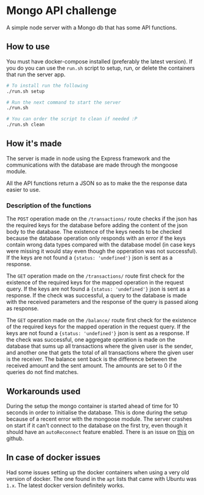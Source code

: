 # Mongo API challenge

A simple node server with a Mongo db that has some API functions.

## How to use

You must have docker-compose installed (preferably the latest version). 
If you do you can use the `run.sh` script to setup, run, or delete the
containers that run the server app.

```bash
# To install run the following
./run.sh setup

# Run the next command to start the server
./run.sh

# You can order the script to clean if needed :P
./run.sh clean
```

## How it's made

The server is made in node using the Express framework and the communications
with the database are made through the mongoose module.

All the API functions return a JSON so as to make the the response data easier to use.

### Description of the functions

The `POST` operation made on the `/transactions/` route checks if the json
has the required keys for the database before adding the content of the json body to the database.
The existence of the keys needs to be checked because the database operation only responds
with an error if the keys contain wrong data types compared with the database
model (in case keys were missing it would stay even though the opperation was not successful).
If the keys are not found a `{status: 'undefined'}` json is sent as a response.

The `GET` operation made on the `/transactions/` route first check for the
existence of the required keys for the mapped operation in the request query. If the
keys are not found a `{status: 'undefined'}` json is sent as a response. If the check
was successful, a query to the database is made with the received parameters and the
response of the query is passed along as response.

The `GET` operation made on the `/balance/` route first check for the
existence of the required keys for the mapped operation in the request query. If the
keys are not found a `{status: 'undefined'}` json is sent as a response.  If the check
was successful, one aggregate operation is made on the database that sums up all transactions
where the given user is the sender, and another one that gets the total of all transactions
where the given user is the receiver. The balance sent back is the difference between the
received amount and the sent amount. The amounts are set to 0 if the queries do not find
matches.

## Workarounds used

During the setup the mongo container is started ahead of time for 10 seconds in order to initialise
the database. This is done during the setup because of a recent error with the mongoose module.
The server crashes on start if it can't connect to the database on the first try, even though
it should have an `autoReconnect` feature enabled. There is an issue on [this](https://github.com/Automattic/mongoose/issues/5169) on github.

## In case of docker issues

Had some issues setting up the docker containers when using a very old version of docker. The one found
in the `apt` lists that came with Ubuntu was `1.x`. The latest docker version definitely works.
